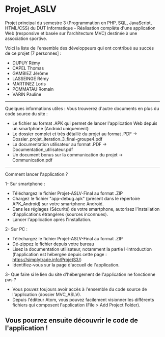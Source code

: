 # Projet_ASLV
Projet principal du semestre 3 (Programmation en PHP, SQL, JavaScript, HTML/CSS) du DUT Informatique - Réalisation complète d'une application Web (responsive et basée sur l'architecture MVC) destinée à une association sportive.

Voici la liste de l'ensemble des développeurs qui ont contribué au succès de ce projet [7 personnes] : 
- DUPUY Rémy
- CAPEL Thomas
- GAMBIEZ Jérôme
- LASSEINGE Rémy
- MARTINEZ Loris
- POMMATAU Romain
- VARIN Pauline 

---
Quelques informations utiles : 
Vous trouverez d'autre documents en plus du code source du site : 
- Le fichier au format .APK qui permet de lancer l'application Web depuis un smartphone (Android uniquement) 
- Le dossier complet et très détaillé du projet au format .PDF -> Dossier_projet_iteration_3_final-groupe4.pdf
- La documentation utilisateur au format .PDF -> Documentation_utilisateur.pdf
- Un document bonus sur la communication du projet -> Communication.pdf

---
Comment lancer l'application ?

1- Sur smartphone : 
- Téléchargez le fichier Projet-ASLV-Final au format .ZIP
- Chargez le fichier "app-debug.apk" (présent dans le répertoire APK_Android) sur votre smartphone Android. 
- Dans les réglages (Sécurité) de votre smartphone, autorisez l'installation d'applications étrangères (sources inconnues).
- Lancer l'application après l'installation.

2- Sur PC : 
- Téléchargez le fichier Projet-ASLV-Final au format .ZIP
- Dé-zippez le fichier depuis votre bureau 
- Lisez la documentation utilisateur, notamment la partie I-Introduction (l'application est hébergée depuis cette page : https://simplytrade.info/ProjetS3/) 
- Identifiez-vous sur la page d'accueil de l'application. 

3- Que faire si le lien du site d'hébergement de l'application ne fonctionne pas ? 
- Vous pouvez toujours avoir accès à l'ensemble du code source de l'application (dossier MVC_ASLV). 
- Depuis l'éditeur Atom, vous pouvez facilement visionner les différents fichiers qui composent l'application (File > Add Project Folder).  

Vous pourrez ensuite découvrir le code de l'application ! 
---

